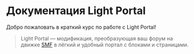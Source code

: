 # Документация Light Portal

Добро пожаловать в краткий курс по работе с Light Portal!

> Light Portal — модификация, преобразующая ваш форум на движке [SMF](https://www.simplemachines.org) в лёгкий и удобный портал с блоками и страницами.

